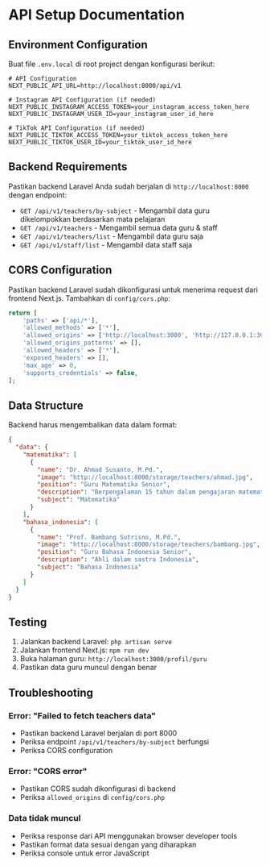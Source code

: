 # API Setup Documentation

## Environment Configuration

Buat file `.env.local` di root project dengan konfigurasi berikut:

```env
# API Configuration
NEXT_PUBLIC_API_URL=http://localhost:8000/api/v1

# Instagram API Configuration (if needed)
NEXT_PUBLIC_INSTAGRAM_ACCESS_TOKEN=your_instagram_access_token_here
NEXT_PUBLIC_INSTAGRAM_USER_ID=your_instagram_user_id_here

# TikTok API Configuration (if needed)
NEXT_PUBLIC_TIKTOK_ACCESS_TOKEN=your_tiktok_access_token_here
NEXT_PUBLIC_TIKTOK_USER_ID=your_tiktok_user_id_here
```

## Backend Requirements

Pastikan backend Laravel Anda sudah berjalan di `http://localhost:8000` dengan endpoint:

- `GET /api/v1/teachers/by-subject` - Mengambil data guru dikelompokkan berdasarkan mata pelajaran
- `GET /api/v1/teachers` - Mengambil semua data guru & staff
- `GET /api/v1/teachers/list` - Mengambil data guru saja
- `GET /api/v1/staff/list` - Mengambil data staff saja

## CORS Configuration

Pastikan backend Laravel sudah dikonfigurasi untuk menerima request dari frontend Next.js. Tambahkan di `config/cors.php`:

```php
return [
    'paths' => ['api/*'],
    'allowed_methods' => ['*'],
    'allowed_origins' => ['http://localhost:3000', 'http://127.0.0.1:3000'],
    'allowed_origins_patterns' => [],
    'allowed_headers' => ['*'],
    'exposed_headers' => [],
    'max_age' => 0,
    'supports_credentials' => false,
];
```

## Data Structure

Backend harus mengembalikan data dalam format:

```json
{
  "data": {
    "matematika": [
      {
        "name": "Dr. Ahmad Susanto, M.Pd.",
        "image": "http://localhost:8000/storage/teachers/ahmad.jpg",
        "position": "Guru Matematika Senior",
        "description": "Berpengalaman 15 tahun dalam pengajaran matematika",
        "subject": "Matematika"
      }
    ],
    "bahasa_indonesia": [
      {
        "name": "Prof. Bambang Sutrisno, M.Pd.",
        "image": "http://localhost:8000/storage/teachers/bambang.jpg",
        "position": "Guru Bahasa Indonesia Senior",
        "description": "Ahli dalam sastra Indonesia",
        "subject": "Bahasa Indonesia"
      }
    ]
  }
}
```

## Testing

1. Jalankan backend Laravel: `php artisan serve`
2. Jalankan frontend Next.js: `npm run dev`
3. Buka halaman guru: `http://localhost:3000/profil/guru`
4. Pastikan data guru muncul dengan benar

## Troubleshooting

### Error: "Failed to fetch teachers data"
- Pastikan backend Laravel berjalan di port 8000
- Periksa endpoint `/api/v1/teachers/by-subject` berfungsi
- Periksa CORS configuration

### Error: "CORS error"
- Pastikan CORS sudah dikonfigurasi di backend
- Periksa `allowed_origins` di `config/cors.php`

### Data tidak muncul
- Periksa response dari API menggunakan browser developer tools
- Pastikan format data sesuai dengan yang diharapkan
- Periksa console untuk error JavaScript 